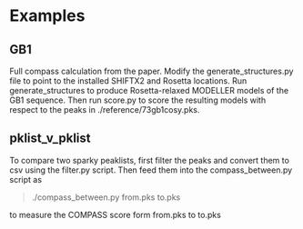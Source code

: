 Examples
=============


## GB1
Full compass calculation from the paper. Modify the generate_structures.py file to point to the installed SHIFTX2 and Rosetta locations. Run generate_structures to produce Rosetta-relaxed MODELLER models of the GB1 sequence. Then run score.py to score the resulting models with respect to the peaks in ./reference/73gb1cosy.pks.

## pklist_v_pklist
To compare two sparky peaklists, first filter the peaks and convert them to csv using the filter.py script. Then feed them into the compass_between.py script as
>./compass_between.py from.pks to.pks

to measure the COMPASS score form from.pks to to.pks

